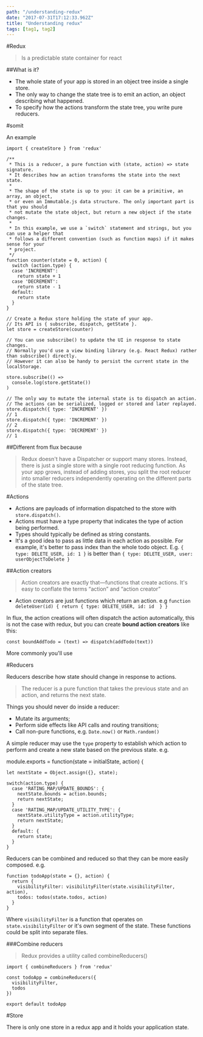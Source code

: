 ```yaml
---
path: "/understanding-redux"
date: "2017-07-31T17:12:33.962Z"
title: "Understanding redux"
tags: [tag1, tag2]
---
```


#Redux
>Is a predictable state container for react

##What is it?

- The whole state of your app is stored in an object tree inside a single store.
- The only way to change the state tree is to emit an action, an object describing what happened.
- To specify how the actions transform the state tree, you write pure reducers.

#somit

An example

    import { createStore } from 'redux'
    
    /**
     * This is a reducer, a pure function with (state, action) => state signature.
     * It describes how an action transforms the state into the next state.
     *
     * The shape of the state is up to you: it can be a primitive, an array, an object,
     * or even an Immutable.js data structure. The only important part is that you should
     * not mutate the state object, but return a new object if the state changes.
     *
     * In this example, we use a `switch` statement and strings, but you can use a helper that
     * follows a different convention (such as function maps) if it makes sense for your
     * project.
     */
    function counter(state = 0, action) {
      switch (action.type) {
      case 'INCREMENT':
        return state + 1
      case 'DECREMENT':
        return state - 1
      default:
        return state
      }
    }
    
    // Create a Redux store holding the state of your app.
    // Its API is { subscribe, dispatch, getState }.
    let store = createStore(counter)
    
    // You can use subscribe() to update the UI in response to state changes.
    // Normally you'd use a view binding library (e.g. React Redux) rather than subscribe() directly.
    // However it can also be handy to persist the current state in the localStorage.
    
    store.subscribe(() =>
      console.log(store.getState())
    )
    
    // The only way to mutate the internal state is to dispatch an action.
    // The actions can be serialized, logged or stored and later replayed.
    store.dispatch({ type: 'INCREMENT' })
    // 1
    store.dispatch({ type: 'INCREMENT' })
    // 2
    store.dispatch({ type: 'DECREMENT' })
    // 1

##Different from flux because
> Redux doesn't have a Dispatcher or support many stores. Instead, there is just a single store with a single root reducing function. As your app grows, instead of adding stores, you split the root reducer into smaller reducers independently operating on the different parts of the state tree. 

#Actions
 - Actions are payloads of information dispatched to the store with `store.dispatch()`.
 - Actions must have a type property that indicates the type of action being performed.
 - Types should typically be defined as string constants.
 - It's a good idea to pass as little data in each action as possible. For example, it's better to pass index than the whole todo object.  E.g. 
`{ type: DELETE_USER, id: 1 }` is better than
`{ type: DELETE_USER, user: userObjectToDelete }`

##Action creators
> Action creators are exactly that—functions that create actions. It's easy to conflate the terms “action” and “action creator”

- Action creators are just functions which return an action.
	e.g `function deleteUser(id) { return { type: DELETE_USER, id: id  } }`

In flux, the action creations will often dispatch the action automatically, this is not the case with redux, but you can create **bound action creators** like this:

`const boundAddTodo = (text) => dispatch(addTodo(text))`

More commonly you'll use 

#Reducers

Reducers describe how state should change in response to actions.

> The reducer is a pure function that takes the previous state and an action, and returns the next state.

Things you should never do inside a reducer:

- Mutate its arguments;
- Perform side effects like API calls and routing transitions;
- Call non-pure functions, e.g. `Date.now()` or `Math.random()`

A simple reducer may use the `type` property to establish which action to perform and create a new state based on the previous state. e.g.

module.exports = function(state = initialState, action) {

    let nextState = Object.assign({}, state);
    
    switch(action.type) {
      case 'RATING_MAP/UPDATE_BOUNDS': {
        nextState.bounds = action.bounds;
        return nextState;
      } 
      case 'RATING_MAP/UPDATE_UTILITY_TYPE': {
        nextState.utilityType = action.utilityType;
        return nextState;
      } 
      default: {
        return state;
      }      
    }

Reducers can be combined and reduced so that they can be more easily composed. e.g.

    function todoApp(state = {}, action) {
      return {
        visibilityFilter: visibilityFilter(state.visibilityFilter, action),
        todos: todos(state.todos, action)
      }
    }

Where `visibilityFilter` is a function that operates on `state.visibilityFilter` or it's own segment of the state. These functions could be split into separate files.

###Combine reducers

> Redux provides a utility called combineReducers()

    import { combineReducers } from 'redux'
    
    const todoApp = combineReducers({
      visibilityFilter,
      todos
    })
    
    export default todoApp

#Store

There is only one store in a redux app and it holds your application state.







